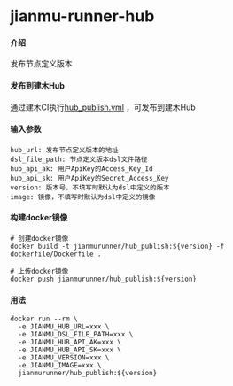 # jianmu-runner-hub

#### 介绍
发布节点定义版本

#### 发布到建木Hub
通过建木CI执行[hub_publish.yml](https://gitee.com/jianmu-runners/jianmu-runner-list/blob/master/release_dsl/hub_publish.yml) ，可发布到建木Hub

#### 输入参数
```
hub_url: 发布节点定义版本的地址
dsl_file_path: 节点定义版本dsl文件路径
hub_api_ak: 用户ApiKey的Access_Key_Id
hub_api_sk: 用户ApiKey的Secret_Access_Key
version: 版本号，不填写时默认为dsl中定义的版本
image: 镜像，不填写时默认为dsl中定义的镜像
```

#### 构建docker镜像
```
# 创建docker镜像
docker build -t jianmurunner/hub_publish:${version} -f dockerfile/Dockerfile .

# 上传docker镜像
docker push jianmurunner/hub_publish:${version}
```

#### 用法
```
docker run --rm \
  -e JIANMU_HUB_URL=xxx \
  -e JIANMU_DSL_FILE_PATH=xxx \
  -e JIANMU_HUB_API_AK=xxx \
  -e JIANMU_HUB_API_SK=xxx \
  -e JIANMU_VERSION=xxx \
  -e JIANMU_IMAGE=xxx \
  jianmurunner/hub_publish:${version} 
```
